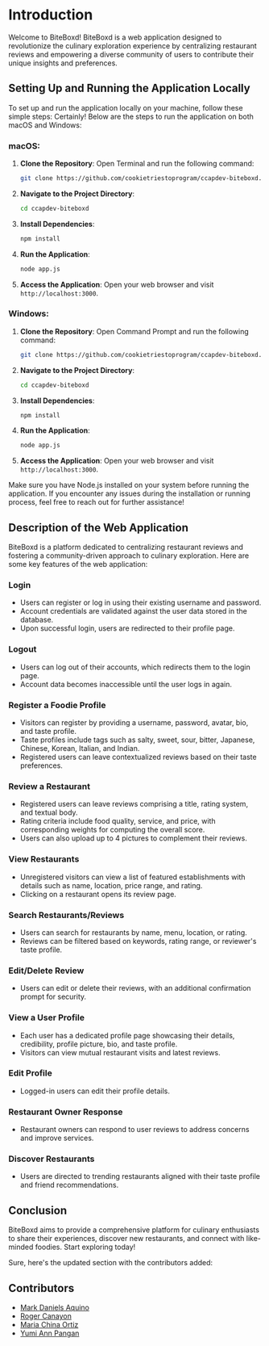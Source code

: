 # Introduction

Welcome to BiteBoxd! BiteBoxd is a web application designed to revolutionize the culinary exploration experience by centralizing restaurant reviews and empowering a diverse community of users to contribute their unique insights and preferences.

## Setting Up and Running the Application Locally

To set up and run the application locally on your machine, follow these simple steps:
Certainly! Below are the steps to run the application on both macOS and Windows:

### macOS:

1. **Clone the Repository**:
    Open Terminal and run the following command:
    ```bash
    git clone https://github.com/cookietriestoprogram/ccapdev-biteboxd.git
    ```

2. **Navigate to the Project Directory**:
    ```bash
    cd ccapdev-biteboxd
    ```

3. **Install Dependencies**:
    ```bash
    npm install
    ```

4. **Run the Application**:
    ```bash
    node app.js
    ```

5. **Access the Application**:
    Open your web browser and visit `http://localhost:3000`.

### Windows:

1. **Clone the Repository**:
    Open Command Prompt and run the following command:
    ```bash
    git clone https://github.com/cookietriestoprogram/ccapdev-biteboxd.git
    ```

2. **Navigate to the Project Directory**:
    ```bash
    cd ccapdev-biteboxd
    ```

3. **Install Dependencies**:
    ```bash
    npm install
    ```

4. **Run the Application**:
    ```bash
    node app.js
    ```

5. **Access the Application**:
    Open your web browser and visit `http://localhost:3000`.

Make sure you have Node.js installed on your system before running the application. If you encounter any issues during the installation or running process, feel free to reach out for further assistance!


## Description of the Web Application

BiteBoxd is a platform dedicated to centralizing restaurant reviews and fostering a community-driven approach to culinary exploration. Here are some key features of the web application:

### Login
- Users can register or log in using their existing username and password.
- Account credentials are validated against the user data stored in the database.
- Upon successful login, users are redirected to their profile page.

### Logout
- Users can log out of their accounts, which redirects them to the login page.
- Account data becomes inaccessible until the user logs in again.

### Register a Foodie Profile
- Visitors can register by providing a username, password, avatar, bio, and taste profile.
- Taste profiles include tags such as salty, sweet, sour, bitter, Japanese, Chinese, Korean, Italian, and Indian.
- Registered users can leave contextualized reviews based on their taste preferences.

### Review a Restaurant
- Registered users can leave reviews comprising a title, rating system, and textual body.
- Rating criteria include food quality, service, and price, with corresponding weights for computing the overall score.
- Users can also upload up to 4 pictures to complement their reviews.

### View Restaurants
- Unregistered visitors can view a list of featured establishments with details such as name, location, price range, and rating.
- Clicking on a restaurant opens its review page.

### Search Restaurants/Reviews
- Users can search for restaurants by name, menu, location, or rating.
- Reviews can be filtered based on keywords, rating range, or reviewer's taste profile.

### Edit/Delete Review
- Users can edit or delete their reviews, with an additional confirmation prompt for security.

### View a User Profile
- Each user has a dedicated profile page showcasing their details, credibility, profile picture, bio, and taste profile.
- Visitors can view mutual restaurant visits and latest reviews.

### Edit Profile
- Logged-in users can edit their profile details.

### Restaurant Owner Response
- Restaurant owners can respond to user reviews to address concerns and improve services.

### Discover Restaurants
- Users are directed to trending restaurants aligned with their taste profile and friend recommendations.

## Conclusion

BiteBoxd aims to provide a comprehensive platform for culinary enthusiasts to share their experiences, discover new restaurants, and connect with like-minded foodies. Start exploring today!

Sure, here's the updated section with the contributors added:

## Contributors

- [Mark Daniels Aquino](https://github.com/Mark03-lab)
- [Roger Canayon](https://github.com/rogercnyn)
- [Maria China Ortiz](https://github.com/cookietriestoprogram)
- [Yumi Ann Pangan](https://github.com/pngnyume)

